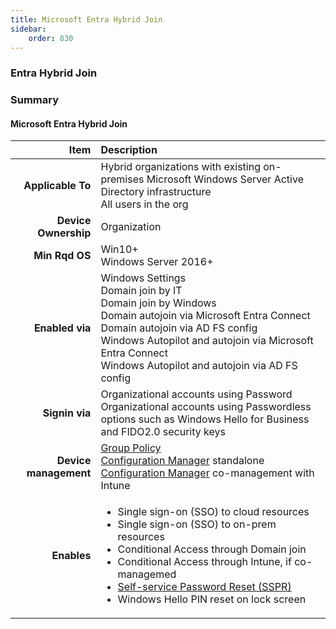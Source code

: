 ```yaml
---
title: Microsoft Entra Hybrid Join
sidebar:
    order: 830
---
```



### Entra Hybrid Join


### Summary
#### Microsoft Entra Hybrid Join
| Item | Description |
| ---: | :--- |
| **Applicable To** | Hybrid organizations with existing on-premises Microsoft Windows Server Active Directory infrastructure<br>All users in the org  |
| **Device Ownership** | Organization |
| **Min Rqd OS** | Win10+<br>Windows Server 2016+ |
| **Enabled via** | Windows Settings<br>Domain join by IT<br>Domain join by Windows<br>Domain autojoin via Microsoft Entra Connect<br>Domain autojoin via AD FS config<br>Windows Autopilot and autojoin via Microsoft Entra Connect<br>Windows Autopilot and autojoin via AD FS config |
| **Signin via** | Organizational accounts using Password<br />Organizational accounts using Passwordless options such as Windows Hello for Business and FIDO2.0 security keys |
| **Device management** | [Group Policy](https://learn.microsoft.com/en-us/mem/configmgr/comanage/faq#my-environment-has-too-many-group-policy-objects-and-legacy-authenticated-apps--do-i-have-to-use-hybrid-azure-ad-)<br />[Configuration Manager](https://learn.microsoft.com/en-us/mem/configmgr/comanage/overview) standalone<br />[Configuration Manager](https://learn.microsoft.com/en-us/mem/configmgr/comanage/overview) co-management with Intune |
| **Enables** | <ul class="shin"><li>Single sign-on (SSO) to cloud resources</li><li>Single sign-on (SSO) to on-prem resources</li><li>Conditional Access through Domain join</li><li>Conditional Access through Intune, if co-managemed </li><li>[Self-service Password Reset (SSPR)](https://learn.microsoft.com/en-us/entra/identity/authentication/howto-sspr-windows)</li><li>Windows Hello PIN reset on lock screen</li></ul> |